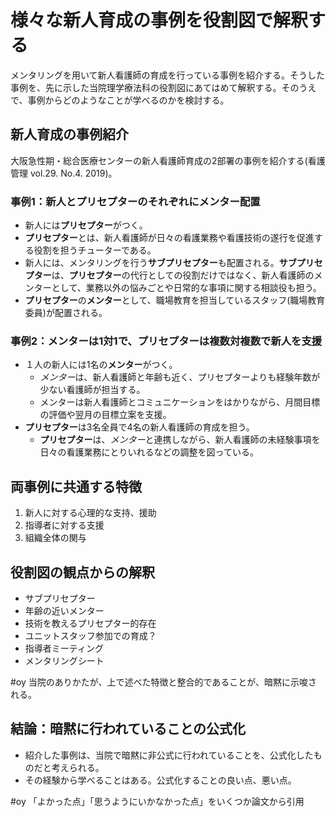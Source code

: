 # 様々な新人育成の事例を役割図で解釈する


メンタリングを用いて新人看護師の育成を行っている事例を紹介する。そうした事例を、先に示した当院理学療法科の役割図にあてはめて解釈する。そのうえで、事例からどのようなことが学べるのかを検討する。

## 新人育成の事例紹介

大阪急性期・総合医療センターの新人看護師育成の2部署の事例を紹介する(看護管理 vol.29. No.4. 2019)。

### 事例1：新人とプリセプターのそれぞれにメンター配置
* 新人には**プリセプター**がつく。
* **プリセプター**とは、新人看護師が日々の看護業務や看護技術の遂行を促進する役割を担うチューターである。
* 新人には、メンタリングを行う**サブプリセプター**も配置される。**サブプリセプター**は、**プリセプター**の代行としての役割だけではなく、新人看護師のメンターとして、業務以外の悩みごとや日常的な事項に関する相談役も担う。
* **プリセプター**の**メンター**として、職場教育を担当しているスタッフ(職場教育委員)が配置される。

### 事例2：メンターは1対1で、プリセプターは複数対複数で新人を支援
* １人の新人には1名の**メンター**がつく。
  * *メンター*は、新人看護師と年齢も近く、プリセプターよりも経験年数が少ない看護師が担当する。
  * メンターは新人看護師とコミュニケーションをはかりながら、月間目標の評価や翌月の目標立案を支援。
* **プリセプター**は3名全員で4名の新人看護師の育成を担う。
  * **プリセプター**は、*メンター*と連携しながら、新人看護師の未経験事項を日々の看護業務にとりいれるなどの調整を図っている。

## 両事例に共通する特徴
1.  新人に対する心理的な支持、援助
1.  指導者に対する支援
1.  組織全体の関与

## 役割図の観点からの解釈

* サブプリセプター
* 年齢の近いメンター
* 技術を教えるプリセプター的存在
* ユニットスタッフ参加での育成？
* 指導者ミーティング
* メンタリングシート

#oy 当院のありかたが、上で述べた特徴と整合的であることが、暗黙に示唆される。

## 結論：暗黙に行われていることの公式化
* 紹介した事例は、当院で暗黙に非公式に行われていることを、公式化したものだと考えられる。
* その経験から学べることはある。公式化することの良い点、悪い点。

#oy 「よかった点」「思うようにいかなかった点」をいくつか論文から引用
